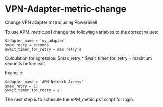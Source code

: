 # VPN-Adapter-metric-change
Change VPN adapter metric using PowerShell

To use APM_metric.ps1 change the following variables to the correct values:

```
$adapter_name = 'my_adapter'
$max_retry = seconds
$wait_timer_for_retry = max retry's
```

Culculation for agression: $max_retry * $wait_timer_for_retry = maximum seconds before exit

Example:

```
$adapter_name = 'APM Network Access'
$max_retry = 10
$wait_timer_for_retry = 2
```

The next step is to schedule the APM_metric.ps1 script for login.
